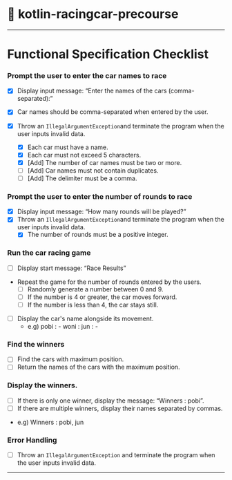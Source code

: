 # 🏁 kotlin-racingcar-precourse

***

# Functional Specification Checklist

### Prompt the user to enter the car names to race

- [X]  Display input message: “Enter the names of the cars (comma-separated):”
- [X]  Car names should be comma-separated when entered by the user.

- [X]  Throw an `IllegalArgumentException`and terminate the program when the user inputs invalid data.
    - [X]  Each car must have a name.
    - [X]  Each car must not exceed 5 characters.
    - [X]  [Add] The number of car names must be two or more.
    - [ ]  [Add] Car names must not contain duplicates.
    - [ ]  [Add] The delimiter must be a comma.

### Prompt the user to enter the number of rounds to race

- [X]  Display input message: “How many rounds will be played?”
- [X]  Throw an `IllegalArgumentException`and terminate the program when the user inputs invalid data.
    - [X]  The number of rounds must be a positive integer.

### Run the car racing game

- [ ]  Display start message: “Race Results”
- Repeat the game for the number of rounds entered by the users.
    - [ ]  Randomly generate a number between 0 and 9.
    - [ ]  If the number is 4 or greater, the car moves forward.
    - [ ]  If the number is less than 4, the car stays still.
- [ ]  Display the car's name alongside its movement.
    - e.g)
      pobi : -
      woni :
      jun : -

### Find the winners

- [ ]  Find the cars with maximum position.
- [ ]  Return the names of the cars with the maximum position.

### Display the winners.

- [ ]  If there is only one winner, display the message: “Winners : pobi”.
- [ ]  If there are multiple winners, display their names separated by commas.
- e.g) Winners : pobi, jun

### Error Handling

- [ ]  Throw an `IllegalArgumentException` and terminate the program when the user inputs invalid data.

---